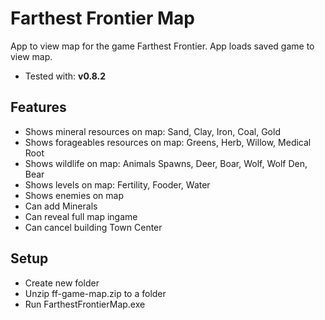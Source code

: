# Farthest Frontier Map
App to view map for the game Farthest Frontier. App loads saved game to view map.

- Tested with: **v0.8.2**

## Features

- Shows mineral resources on map: Sand, Clay, Iron, Coal, Gold
- Shows forageables resources on map: Greens, Herb, Willow, Medical Root
- Shows wildlife on map: Animals Spawns, Deer, Boar, Wolf, Wolf Den, Bear
- Shows levels on map: Fertility, Fooder, Water
- Shows enemies on map 
- Can add Minerals
- Can reveal full map ingame
- Can cancel building Town Center

## Setup

- Create new folder
- Unzip ff-game-map.zip to a folder
- Run FarthestFrontierMap.exe


